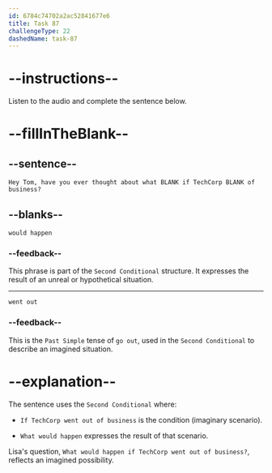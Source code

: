 ```yaml
---
id: 6784c74702a2ac52841677e6
title: Task 87
challengeType: 22
dashedName: task-87
---
```


<!-- (Audio) Lisa: Hey Tom, have you ever thought about what would happen if TechCorp went out of business? -->

# --instructions--

Listen to the audio and complete the sentence below.

# --fillInTheBlank--

## --sentence--

`Hey Tom, have you ever thought about what BLANK if TechCorp BLANK of business?`

## --blanks--

`would happen`

### --feedback--

This phrase is part of the `Second Conditional` structure. It expresses the result of an unreal or hypothetical situation.

---

`went out`

### --feedback--

This is the `Past Simple` tense of `go out`, used in the `Second Conditional` to describe an imagined situation.

# --explanation--

The sentence uses the `Second Conditional` where:

- `If TechCorp went out of business` is the condition (imaginary scenario).

- `What would happen` expresses the result of that scenario.

Lisa's question, `What would happen if TechCorp went out of business?`, reflects an imagined possibility.
